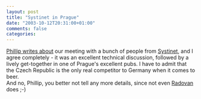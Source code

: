 ```yaml
---
layout: post
title: "Systinet in Prague"
date: "2003-10-12T20:31:00+01:00"
comments: false
categories: 
---
```


<p><a href="http://www.maddogsandmore.org/blog/pg/archives/000345.html" title="Phillip's Blog: Meeting Systinet Staff">Phillip writes about</a> our meeting with a bunch of people from <a href="http://www.systinet.com">Systinet</a>, and I agree completely - it was an excellent technical discussion, followed by a lively get-together in one of Prague's excellent pubs. I have to admit that the Czech Republic is the only real competitor to Germany when it comes to beer.<br />
And no, Phillip, you better not tell any more details, since not even <a href="http://www.radovanjanecek.net/blog">Radovan</a> does ;-)</p>

